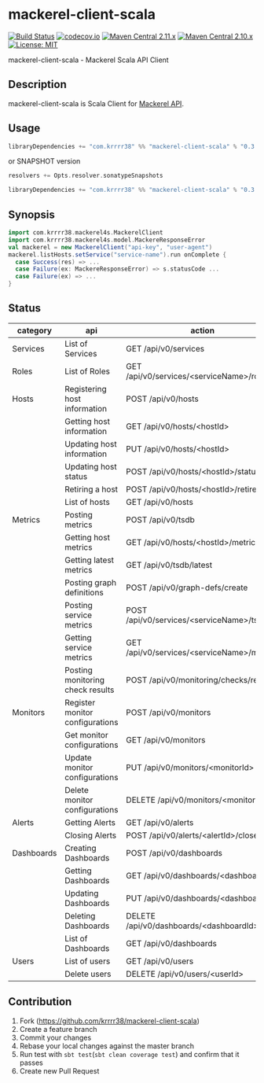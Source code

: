 mackerel-client-scala
==================

[![Build Status](https://travis-ci.org/krrrr38/mackerel-client-scala.svg)](https://travis-ci.org/krrrr38/mackerel-client-scala)
[![codecov.io](http://codecov.io/github/krrrr38/mackerel-client-scala/coverage.svg?branch=master)](http://codecov.io/github/krrrr38/mackerel-client-scala?branch=master)
[![Maven Central 2.11.x](https://maven-badges.herokuapp.com/maven-central/com.krrrr38/mackerel-client-scala_2.11/badge.svg)](https://maven-badges.herokuapp.com/maven-central/com.krrrr38/mackerel-client-scala_2.11)
[![Maven Central 2.10.x](https://maven-badges.herokuapp.com/maven-central/com.krrrr38/mackerel-client-scala_2.10/badge.svg)](https://maven-badges.herokuapp.com/maven-central/com.krrrr38/mackerel-client-scala_2.10)
[![License: MIT](http://img.shields.io/badge/license-MIT-blue.svg)](LICENSE)

mackerel-client-scala - Mackerel Scala API Client

Description
-------------

mackerel-client-scala is Scala Client for [Mackerel API](http://help-ja.mackerel.io/entry/spec/api/v0).

Usage
-------------

```scala
libraryDependencies += "com.krrrr38" %% "mackerel-client-scala" % "0.3.0"
```

or SNAPSHOT version

```scala
resolvers += Opts.resolver.sonatypeSnapshots

libraryDependencies += "com.krrrr38" %% "mackerel-client-scala" % "0.3.1-SNAPSHOT"
```

Synopsis
------------

```scala
import com.krrrr38.mackerel4s.MackerelClient
import com.krrrr38.mackerel4s.model.MackereResponseError
val mackerel = new MackerelClient("api-key", "user-agent")
mackerel.listHosts.setService("service-name").run onComplete {
  case Success(res) => ...
  case Failure(ex: MackereResponseError) => s.statusCode ...
  case Failure(ex) => ...
}
```

Status
------------

|category|api|action|status|
|---|---|---|:---:|
|Services|List of Services|GET /api/v0/services|:white_check_mark:|
|Roles|List of Roles|GET /api/v0/services/\<serviceName\>/roles|:white_check_mark:|
|Hosts|Registering host information|POST /api/v0/hosts|:white_check_mark:|
||Getting host information|GET /api/v0/hosts/\<hostId\>|:white_check_mark:|
||Updating host information|PUT /api/v0/hosts/\<hostId\>|:white_check_mark:|
||Updating host status|POST /api/v0/hosts/\<hostId\>/status|:white_check_mark:|
||Retiring a host|POST /api/v0/hosts/\<hostId\>/retire|:white_check_mark:|
||List of hosts|GET /api/v0/hosts|:white_check_mark:|
|Metrics|Posting metrics|POST /api/v0/tsdb|:white_check_mark:|
||Getting host metrics|GET /api/v0/hosts/\<hostId\>/metrics|:white_check_mark:|
||Getting latest metrics|GET /api/v0/tsdb/latest|:white_check_mark:|
||Posting graph definitions|POST /api/v0/graph-defs/create|:white_check_mark:|
||Posting service metrics|POST /api/v0/services/\<serviceName\>/tsdb|:white_check_mark:|
||Getting service metrics|GET /api/v0/services/\<serviceName\>/metrics|:white_check_mark:|
||Posting monitoring check results|POST /api/v0/monitoring/checks/report|:white_check_mark:|
|Monitors|Register monitor configurations|POST /api/v0/monitors|:white_check_mark:|
||Get monitor configurations|GET /api/v0/monitors|:white_check_mark:|
||Update monitor configurations|PUT /api/v0/monitors/\<monitorId\>|:white_check_mark:|
||Delete monitor configurations|DELETE /api/v0/monitors/\<monitorId\>|:white_check_mark:|
|Alerts|Getting Alerts|GET /api/v0/alerts|:white_check_mark:|
||Closing Alerts|POST /api/v0/alerts/\<alertId\>/close|:white_check_mark:|
|Dashboards|Creating Dashboards|POST /api/v0/dashboards|:no_entry_sign:|
||Getting Dashboards|GET /api/v0/dashboards/\<dashboardId\>|:no_entry_sign:|
||Updating Dashboards|PUT /api/v0/dashboards/\<dashboardId\>|:no_entry_sign:|
||Deleting Dashboards|DELETE /api/v0/dashboards/\<dashboardId\>|:no_entry_sign:|
||List of Dashboards|GET /api/v0/dashboards|:no_entry_sign:|
|Users|List of users|GET /api/v0/users|:no_entry_sign:|
||Delete users|DELETE /api/v0/users/\<userId\>|:no_entry_sign:|

Contribution
---------------
1. Fork (https://github.com/krrrr38/mackerel-client-scala)
2. Create a feature branch
3. Commit your changes
4. Rebase your local changes against the master branch
5. Run test with `sbt test`(`sbt clean coverage test`) and confirm that it passes
7. Create new Pull Request
